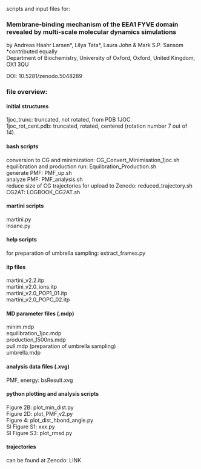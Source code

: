 scripts and input files for:
### Membrane-binding mechanism of the EEA1 FYVE domain revealed by multi-scale molecular dynamics simulations    

by Andreas Haahr Larsen*, Lilya Tata*, Laura John & Mark S.P. Sansom    
*contributed equally    
Department of Biochemistry, University of Oxford, Oxford, United Kingdom, OX1 3QU    

DOI: 10.5281/zenodo.5048289    

### file overview:    

#### initial structures    
1joc_trunc: truncated, not rotated, from PDB 1JOC.   
1joc_rot_cent.pdb: truncated, rotated, centered (rotation number 7 out of 14).   

#### bash scripts   
conversion to CG and minimization: CG_Convert_Minimisation_1joc.sh    
equilibration and production run: Equilbration_Production.sh    
generate PMF: PMF_up.sh    
analyze PMF: PMF_analysis.sh    
reduce size of CG trajectories for upload to Zenodo: reduced_trajectory.sh 
CG2AT: LOGBOOK_CG2AT.sh    


#### martini scripts    
martini.py    
insane.py   

#### help scripts
for preparation of umbrella sampling: extract_frames.py    

#### itp files
martini_v2.2.itp    
martini_v2.0_ions.itp    
martini_v2.0_POP1_01.itp    
martini_v2.0_POPC_02.itp    

#### MD parameter files (.mdp)    
minim.mdp    
equilibration_1joc.mdp    
production_1500ns.mdp  
pull.mdp (preparation of umbrella sampling)    
umbrella.mdp    

#### analysis data files (.xvg)
PMF, energy: bsResult.xvg    

#### python plotting and analysis scripts  
Figure 2B: plot_min_dist.py    
Figure 2D: plot_PMF_v2.py    
Figure 4: plot_dist_hbond_angle.py    
SI Figure S1: xxx.py    
SI Figure S3: plot_rmsd.py    

#### trajectories
can be found at Zenodo: LINK   




